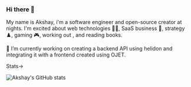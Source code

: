 ### Hi there 👋
My name is Akshay, i'm a software engineer and open-source creator at nights. I'm excited about web technologies 🧑‍💻, SaaS business 💼, strategy ♟️, gaming 🎮, working out , and reading books.

🔭 I’m currently working on creating a backend API using helidon and integrating it with a frontend created using OJET.


Stats->

![Akshay's GitHub stats](https://github-readme-stats.vercel.app/api?username=akshay161099&show_icons=true&theme=radical)
